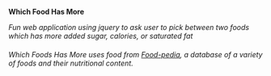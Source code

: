  **Which Food Has More**
 
_Fun web application using jquery to ask user to pick between two foods which has more added sugar, calories, or saturated fat_

###### Which Foods Has More uses food from [Food-pedia](https://healthdata.gov/dataset/food-pedia), a database of a variety of foods and their nutritional content. 
